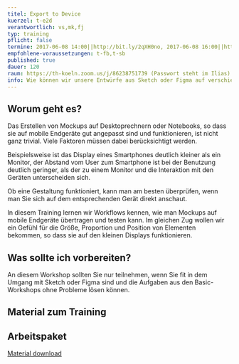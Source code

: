 ```yaml
---
titel: Export to Device
kuerzel: t-e2d
verantwortlich: vs,mk,fj
typ: training
pflicht: false
termine: 2017-06-08 14:00||http://bit.ly/2qXH0no, 2017-06-08 16:00||http://bit.ly/2qXV7ZH, 2017-06-09 14:00||http://bit.ly/2rt3oZ8
empfohlene-voraussetzungen: t-fb,t-sb
published: true
dauer: 120
raum: https://th-koeln.zoom.us/j/86238751739 (Passwort steht im Ilias)|https://th-koeln.zoom.us/j/86238751739
info: Wie können wir unsere Entwürfe aus Sketch oder Figma auf verschiedenen Devices anschauen und überprüfen? Wie sehen Tools und komplette Workflows dafür aus?
---
```


## Worum geht es?

Das Erstellen von Mockups  auf Desktoprechnern oder Notebooks, so dass sie auf mobile Endgeräte gut angepasst sind und funktionieren, ist nicht ganz trivial. Viele Faktoren müssen dabei berücksichtigt werden.

Beispielsweise ist das Display eines Smartphones deutlich kleiner als ein Monitor, der Abstand vom User zum Smartphone ist bei der Benutzung deutlich geringer, als der zu einem Monitor und die Interaktion mit den Geräten unterscheiden sich.

Ob eine Gestaltung funktioniert, kann man am besten überprüfen, wenn man Sie sich auf dem entsprechenden Gerät direkt anschaut.

In diesem Training lernen wir Workflows kennen, wie man Mockups auf mobile Endgeräte übertragen und testen kann. Im gleichen Zug wollen wir ein Gefühl für die Größe, Proportion und Position von Elementen bekommen, so dass sie auf den kleinen Displays funktionieren.

## Was sollte ich vorbereiten?

An diesem Workshop sollten Sie nur teilnehmen, wenn Sie fit in dem Umgang mit Sketch oder Figma sind und die Aufgaben aus den Basic-Workshops ohne Probleme lösen können.

## Material zum Training

## Arbeitspaket

[Material download](../../download/training-export_to_device/arbeitspaket_export_to_device.zip)
